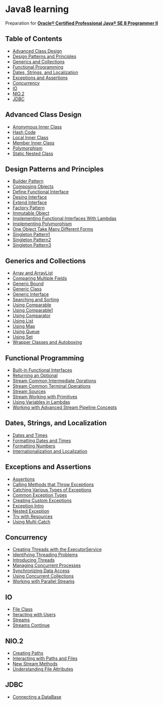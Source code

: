# Java8 learning
Preparation for **[Oracle® Certified Professional Java® SE 8 Programmer II](https://education.oracle.com/pls/web_prod-plq-dad/db_pages.getpage?page_id=654&get_params=p_id:357&p_org_id=1001&lang=US#tabs-2-1)**

## Table of Contents

* [Advanced Class Design](#advanced-class-design)
* [Design Patterns and Principles](#design-patterns-and-principles)
* [Generics and Collections](#generics-and-collections)
* [Functional Programming](#functional-programming)
* [Dates, Strings, and Localization](#dates-strings-and-localization)
* [Exceptions and Assertions](#exceptions-and-assertions)
* [Concurrency](#concurrency)
* [IO](#io)
* [NIO.2](#nio2)
* [JDBC](#jdbc)

## Advanced Class Design

- [Anonymous Inner Class](./Java-8/src/advancedClassDesign/AnonymousInnerClass.java) <br />
- [Hash Code](./Java-8/src/advancedClassDesign/HashCode.java) <br />
- [Local Inner Class](./Java-8/src/advancedClassDesign/LocalInnerClass.java) <br />
- [Member Inner Class](./Java-8/src/advancedClassDesign/MemberInnerClass.java) <br />
- [Polymorphism](./Java-8/src/advancedClassDesign/Polymorphism.java) <br />
- [Static Nested Class](./Java-8/src/advancedClassDesign/StaticNestedClass.java)

## Design Patterns and Principles

- [Builder Pattern](./Java-8/src/designPatternsAndPrinciples/BuilderPattern.java) <br />
- [Composing Objects](./Java-8/src/designPatternsAndPrinciples/ComposingObjects.java) <br />
- [Define Functional Interface](./Java-8/src/designPatternsAndPrinciples/DefineFunctionalInterface.java) <br />
- [Desing Interface](./Java-8/src/designPatternsAndPrinciples/DesingInterface.java) <br />
- [Extend Interface](./Java-8/src/designPatternsAndPrinciples/ExtendInterface.java) <br />
- [Factory Pattern](./Java-8/src/designPatternsAndPrinciples/FactoryPattern.java) <br />
- [Immutable Object](./Java-8/src/designPatternsAndPrinciples/ImmutableObject.java) <br />
- [Implementing Functional Interfaces With Lambdas](./Java-8/src/designPatternsAndPrinciples/ImplementingFunctionalInterfacesWithLambdas.java) <br />
- [Implementing Polymorphism](./Java-8/src/designPatternsAndPrinciples/ImplementingPolymorphism.java) <br />
- [One Object Take Many Different Forms](./Java-8/src/designPatternsAndPrinciples/OneObjectTakeManyDifferentForms.java) <br />
- [Singleton Pattern1](./Java-8/src/designPatternsAndPrinciples/SingletonPattern1.java) <br />
- [Singleton Pattern2](./Java-8/src/designPatternsAndPrinciples/SingletonPattern2.java) <br />
- [Singleton Pattern3](./Java-8/src/designPatternsAndPrinciples/SingletonPattern3.java) <br />

## Generics and Collections

- [Array and ArrayList](./Java-8/src/genericsAndCollections/ArrayAndArrayList.java) <br />
- [Comparing Multiple Fields](./Java-8/src/genericsAndCollections/ComparingMultipleFields.java) <br />
- [Generic Bound](./Java-8/src/genericsAndCollections/GenericBound.java) <br />
- [Generic Class](./Java-8/src/genericsAndCollections/GenericClass.java) <br />
- [Generic Interface](./Java-8/src/genericsAndCollections/GenericInterface.java) <br />
- [Searching and Sorting](./Java-8/src/genericsAndCollections/SearchingAndSorting.java) <br />
- [Using Comparable](./Java-8/src/genericsAndCollections/UsingComparable.java) <br />
- [Using Comparable1](./Java-8/src/genericsAndCollections/UsingComparable1.java) <br />
- [Using Comparator](./Java-8/src/genericsAndCollections/UsingComparator.java) <br />
- [Using List](./Java-8/src/genericsAndCollections/UsingList.java) <br />
- [Using Map](./Java-8/src/genericsAndCollections/UsingMap.java) <br />
- [Using Queue](./Java-8/src/genericsAndCollections/UsingQueue.java) <br />
- [Using Set](./Java-8/src/genericsAndCollections/UsingSet.java) <br />
- [Wrapper Classes and Autoboxing](./Java-8/src/genericsAndCollections/WrapperClassesAndAutoboxing.java) <br />

## Functional Programming

- [Built-in Functional Interfaces](./Java-8/src/functionalProgramming/BuiltInFunctionalInterfaces.java) <br />
- [Returning an Optional](./Java-8/src/functionalProgramming/ReturningAnOptional.java) <br />
- [Stream Common Intermediate Oprations](./Java-8/src/functionalProgramming/StreamCommonIntermediateOprations.java) <br />
- [Stream Common Terminal Operations](./Java-8/src/functionalProgramming/StreamCommonTerminalOperations.java) <br />
- [Stream Sources](./Java-8/src/functionalProgramming/StreamSources.java) <br />
- [Stream Working with Primitives](./Java-8/src/functionalProgramming/StreamWorkingWithPrimitives.java) <br />
- [Using Variables in Lambdas](./Java-8/src/functionalProgramming/UsingVariablesInLambdas.java) <br />
- [Working with Advanced Stream Pipeline Concepts](./Java-8/src/functionalProgramming/WorkingWithAdvancedStreamPipelineConcepts.java) <br />


## Dates, Strings, and Localization

- [Dates and Times](./Java-8/src/datesStringsLocalization/DatesAndTimes.java) <br />
- [Formatting Dates and Times](./Java-8/src/datesStringsLocalization/FormattingDatesAndTimes.java) <br />
- [Formatting Numbers](./Java-8/src/datesStringsLocalization/FormattingNumbers.java) <br />
- [Internationalization and Localization](./Java-8/src/datesStringsLocalization/InternationalizationLocalization.java) <br />

## Exceptions and Assertions

- [Assertions](./Java-8/src/exceptionsAndAssertions/Assertions.java) <br />
- [Calling Methods that Throw Exceptions](./Java-8/src/exceptionsAndAssertions/CallingMethodsThatThrowExceptions.java) <br />
- [Catching Various Types of Exceptions](./Java-8/src/exceptionsAndAssertions/CatchingVariousTypesOfExceptions.java) <br />
- [Common Exception Types](./Java-8/src/exceptionsAndAssertions/CommonExceptionTypes.java) <br />
- [Creating Custom Exceptions](./Java-8/src/exceptionsAndAssertions/CreatingCustomExceptions.java) <br />
- [Exception Intro](./Java-8/src/exceptionsAndAssertions/ExceptionIntro.java) <br />
- [Nested Exception](./Java-8/src/exceptionsAndAssertions/NestedException.java) <br />
- [Try with Resources](./Java-8/src/exceptionsAndAssertions/TryWithResources.java) <br />
- [Using Multi-Catch](./Java-8/src/exceptionsAndAssertions/UsingMultiCatch.java) <br />

## Concurrency

- [Creating Threads with the ExecutorService](./Java-8/src/concurrency/CreatingThreadsWithTheExecutorService.java) <br />
- [Identifying Threading Problems](./Java-8/src/concurrency/IdentifyingThreadingProblems.java) <br />
- [Introducing Threads](./Java-8/src/concurrency/IntroducingThreads.java) <br />
- [Managing Concurrent Processes](./Java-8/src/concurrency/ManagingConcurrentProcesses.java) <br />
- [Synchronizing Data Access](./Java-8/src/concurrency/SynchronizingDataAccess.java) <br />
- [Using Concurrent Collections](./Java-8/src/concurrency/UsingConcurrentCollections.java) <br />
- [Working with Parallel Streams](./Java-8/src/concurrency/WorkingWithParallelStreams.java) <br />

## IO

- [File Class](./Java-8/src/io/FileClass.java) <br />
- [Iteracting with Users](./Java-8/src/io/IteractingWithUsers.java) <br />
- [Streams](./Java-8/src/io/Streams.java) <br />
- [Streams Continue](./Java-8/src/io/StreamsContinue.java) <br />

## NIO.2

- [Creating Paths](./Java-8/src/nio2/CreatingPaths.java) <br />
- [Interacting with Paths and Files](./Java-8/src/nio2/InteractingWithPathsAndFiles.java) <br />
- [New Stream Methods](./Java-8/src/nio2/NewStreamMethods.java) <br />
- [Understanding File Attributes](./Java-8/src/nio2/UnderstandingFileAttributes.java) <br />

## JDBC

- [Connecting a DataBase](./Java-8/src/jdbc/ConnectingADataBase.java) <br />
